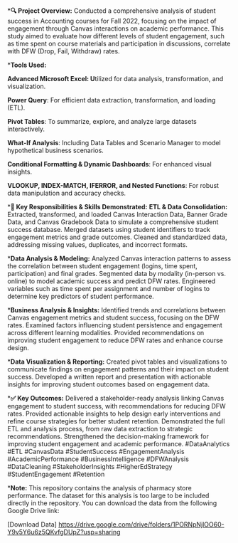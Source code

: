 ***🔍 Project Overview:**
Conducted a comprehensive analysis of student success in Accounting courses for Fall 2022, focusing on the impact of engagement through Canvas interactions on academic performance. This study aimed to evaluate how different levels of student engagement, such as time spent on course materials and participation in discussions, correlate with DFW (Drop, Fail, Withdraw) rates.

***Tools Used:**

**Advanced Microsoft Excel: U**tilized for data analysis, transformation, and visualization.

**Power Query**: For efficient data extraction, transformation, and loading (ETL).

**Pivot Tables**: To summarize, explore, and analyze large datasets interactively.

**What-If Analysis**: Including Data Tables and Scenario Manager to model hypothetical business scenarios.

**Conditional Formatting & Dynamic Dashboards**: For enhanced visual insights.

**VLOOKUP, INDEX-MATCH, IFERROR, and Nested Functions**: For robust data manipulation and accuracy checks.

***🧠 Key Responsibilities & Skills Demonstrated:**
**ETL & Data Consolidation:**
Extracted, transformed, and loaded Canvas Interaction Data, Banner Grade Data, and Canvas Gradebook Data to simulate a comprehensive student success database.
Merged datasets using student identifiers to track engagement metrics and grade outcomes.
Cleaned and standardized data, addressing missing values, duplicates, and incorrect formats.

***Data Analysis & Modeling:**
Analyzed Canvas interaction patterns to assess the correlation between student engagement (logins, time spent, participation) and final grades.
Segmented data by modality (in-person vs. online) to model academic success and predict DFW rates.
Engineered variables such as time spent per assignment and number of logins to determine key predictors of student performance.

***Business Analysis & Insights:**
Identified trends and correlations between Canvas engagement metrics and student success, focusing on the DFW rates.
Examined factors influencing student persistence and engagement across different learning modalities.
Provided recommendations on improving student engagement to reduce DFW rates and enhance course design.

***Data Visualization & Reporting:**
Created pivot tables and visualizations to communicate findings on engagement patterns and their impact on student success.
Developed a written report and presentation with actionable insights for improving student outcomes based on engagement data.

***✅ Key Outcomes:**
Delivered a stakeholder-ready analysis linking Canvas engagement to student success, with recommendations for reducing DFW rates.
Provided actionable insights to help design early interventions and refine course strategies for better student retention.
Demonstrated the full ETL and analysis process, from raw data extraction to strategic recommendations.
Strengthened the decision-making framework for improving student engagement and academic performance.
#DataAnalytics #ETL #CanvasData #StudentSuccess #EngagementAnalysis #AcademicPerformance #BusinessIntelligence #DFWAnalysis #DataCleaning #StakeholderInsights #HigherEdStrategy #StudentEngagement #Retention

***Note:**
This repository contains the analysis of pharmacy store performance. The dataset for this analysis is too large to be included directly in the repository. You can download the data from the following Google Drive link:

[Download Data] https://drive.google.com/drive/folders/1PORNpNjlOO60-Y9v5Y6u6z5QKvfgDUpZ?usp=sharing
